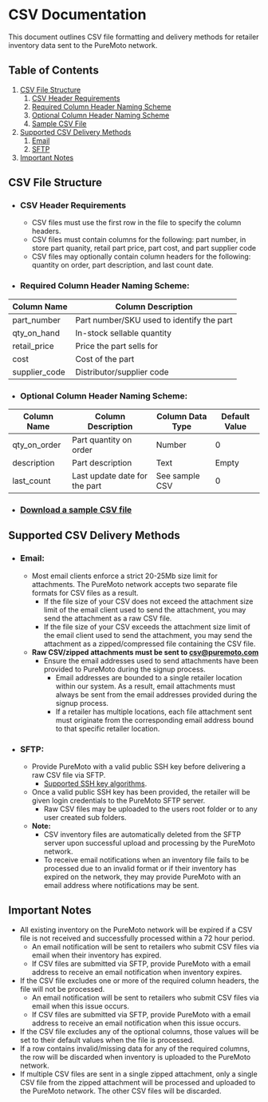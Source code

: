 # CSV Documentation
This document outlines CSV file formatting and delivery methods for retailer inventory data sent to the PureMoto network.

## Table of Contents

 1. [CSV File Structure](#csv-file-structure)
    1. [CSV Header Requirements](#csv-header-requirements)
    2. [Required Column Header Naming Scheme](#required-column-header-naming-scheme)
    3. [Optional Column Header Naming Scheme](#optional-column-header-naming-scheme)
    4. [Sample CSV File](#download-a-sample-csv-file)
 2. [Supported CSV Delivery Methods](#supported-csv-delivery-methods)
     1. [Email](#email)
     2. [SFTP](#sftp)
 3. [Important Notes](#important-notes)

## CSV File Structure

* ### CSV Header Requirements
    * CSV files must use the first row in the file to specify the column headers.
    * CSV files must contain columns for the following: part number, in store part quanity, retail part price, part cost, and part supplier code
    * CSV files may optionally contain column headers for the following: quantity on order, part description, and last count date.

* ### Required Column Header Naming Scheme:

| Column Name   | Column Description                        |
| ------------- | ----------------------------------------- |
| part_number   | Part number/SKU used to identify the part |
| qty_on_hand   | In-stock sellable quantity                |
| retail_price  | Price the part sells for                  |
| cost          | Cost of the part                          |
| supplier_code | Distributor/supplier code                 |

* ### Optional Column Header Naming Scheme:

| Column Name  | Column Description            | Column Data Type | Default Value |
| ------------ | ----------------------------- | ---------------- | ------------- |
| qty_on_order | Part quantity on order        | Number           | 0             |
| description  | Part description              | Text             | Empty         |
| last_count   | Last update date for the part | See sample CSV   | 0             |

* ### [Download a sample CSV file](sample-csv.csv)

## Supported CSV Delivery Methods

* ### Email:
    * Most email clients enforce a strict 20-25Mb size limit for attachments. The PureMoto network accepts two separate file formats for CSV files as a result.
        * If the file size of your CSV does not exceed the attachment size limit of the email client used to send the attachment, you may send the attachment as a raw CSV file.
        * If the file size of your CSV exceeds the attachment size limit of the email client used to send the attachment, you may send the attachment as a zipped/compressed file containing the CSV file.
    * **Raw CSV/zipped attachments must be sent to csv@puremoto.com**
        * Ensure the email addresses used to send attachments have been provided to PureMoto during the signup process.
            * Email addresses are bounded to a single retailer location within our system. As a result, email attachments must always be sent from the email addresses provided during the signup process.
            * If a retailer has multiple locations, each file attachment sent must originate from the corresponding email address bound to that specific retailer location.

* ### SFTP:
    * Provide PureMoto with a valid public SSH key before delivering a raw CSV file via SFTP.
        * [Supported SSH key algorithms](https://docs.aws.amazon.com/transfer/latest/userguide/key-management.html#key-algorithms).
    * Once a valid public SSH key has been provided, the retailer will be given login credentials to the PureMoto SFTP server.
        * Raw CSV files may be uploaded to the users root folder or to any user created sub folders.
    * **Note:** 
        * CSV inventory files are automatically deleted from the SFTP server upon successful upload and processing by the PureMoto network.
        * To receive email notifications when an inventory file fails to be processed due to an invalid format or if their inventory has expired on the network, they may provide PureMoto with an email address where notifications may be sent.

## Important Notes
* All existing inventory on the PureMoto network will be expired if a CSV file is not received and successfully processed within a 72 hour period.
    * An email notification will be sent to retailers who submit CSV files via email when their inventory has expired.
    * If CSV files are submitted via SFTP, provide PureMoto with a email address to receive an email notification when inventory expires.
* If the CSV file excludes one or more of the required column headers, the file will not be processed.
    * An email notification will be sent to retailers who submit CSV files via email when this issue occurs.
    * If CSV files are submitted via SFTP, provide PureMoto with a email address to receive an email notification when this issue occurs.
* If the CSV file excludes any of the optional columns, those values will be set to their default values when the file is processed.
* If a row contains invalid/missing data for any of the required columns, the row will be discarded when inventory is uploaded to the PureMoto network.
* If multiple CSV files are sent in a single zipped attachment, only a single CSV file from the zipped attachment will be processed and uploaded to the PureMoto network. The other CSV files will be discarded.